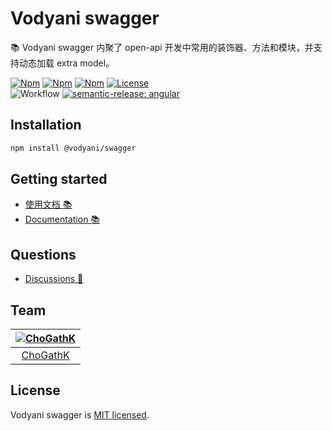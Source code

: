 # Vodyani swagger

📚 Vodyani swagger 内聚了 open-api 开发中常用的装饰器、方法和模块，并支持动态加载 extra model。

[![Npm](https://img.shields.io/npm/v/@vodyani/swagger/latest.svg)](https://www.npmjs.com/package/@vodyani/ark)
[![Npm](https://img.shields.io/npm/v/@vodyani/swagger/beta.svg)](https://www.npmjs.com/package/@vodyani/ark)
[![Npm](https://img.shields.io/npm/dm/@vodyani/swagger)](https://www.npmjs.com/package/@vodyani/ark)
[![License](https://img.shields.io/github/license/vodyani/swagger)](LICENSE)
<br>
![Workflow](https://github.com/vodyani/swagger/actions/workflows/release.yml/badge.svg)
[![semantic-release: angular](https://img.shields.io/badge/semantic--release-angular-e10079?logo=semantic-release)](https://github.com/semantic-release/semantic-release)

## Installation

```sh
npm install @vodyani/swagger
```

## Getting started

- [使用文档 📚](https://vodyani.vercel.app/docs/other/swagger)
- [Documentation 📚](https://vodyani.vercel.app/en/docs/other/swagger)

## Questions

- [Discussions 🧐](https://github.com/vodyani/swagger/discussions)

## Team

|[![ChoGathK](https://github.com/chogathK.png?size=100)](https://github.com/chogathK)|
|:-:|
|[ChoGathK](https://github.com/chogathK)|

## License

Vodyani swagger is [MIT licensed](LICENSE).

